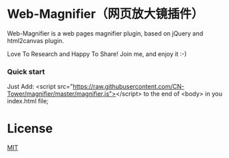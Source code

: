 # Web-Magnifier（网页放大镜插件）

Web-Magnifier is a web pages magnifier plugin, based on jQuery and html2canvas plugin.

Love To Research and Happy To Share! Join me, and enjoy it :-)

### Quick start

Just Add: \<script src="https://raw.githubusercontent.com/CN-Tower/magnifier/master/magnifier.js"></script\> to the  end of \<body\> in you index.html file;

# License
 [MIT](/LICENSE)

